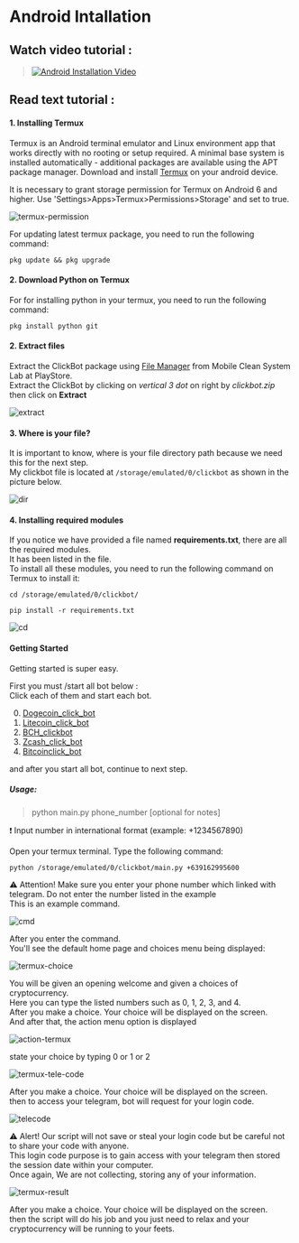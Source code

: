 # Android Intallation

## Watch video tutorial :    

> [![Android Installation Video](https://img.youtube.com/vi/9z4meV0BMMQ/0.jpg)]()    
<!-- https://www.youtube.com/watch?v=9z4meV0BMMQ -->
## Read text tutorial :  
#### 1. Installing Termux
Termux is an Android terminal emulator and Linux environment app that works directly with no rooting or setup required.
A minimal base system is installed automatically - additional packages are available using the APT package manager.
Download and install [Termux](https://play.google.com/store/apps/details?id=com.termux) on your android device.

It is necessary to grant storage permission for Termux on Android 6 and higher. Use 'Settings>Apps>Termux>Permissions>Storage' and set to true.    

![termux-permission](/Images/termux-permissions.jpg)

For updating latest termux package, you need to run the following command:
```
pkg update && pkg upgrade
```
#### 2. Download Python on Termux
For for installing python in your termux, you need to run the following command:
```
pkg install python git
```   
#### 2. Extract files
Extract the ClickBot package using [File Manager](https://play.google.com/store/apps/details?id=com.alc.filemanager) from Mobile Clean System Lab at PlayStore.     
Extract the ClickBot by clicking on *vertical 3 dot* on right by *clickbot.zip* then click on **Extract**    

![extract](/Images/extract-android.jpg)

#### 3. Where is your file?  
It is important to know, where is your file directory path because we need this for the next step.       
My clickbot file is located at `/storage/emulated/0/clickbot` as shown in the picture below.

![dir](/Images/termux-dir.jpg)  

#### 4. Installing required modules
If you notice we have provided a file named **requirements.txt**, there are all the required modules.    
It has been listed in the file.    
To install all these modules, you need to run the following command on Termux to install it:    
```
cd /storage/emulated/0/clickbot/

pip install -r requirements.txt
```

![cd](/Images/termux-cd.jpg)

#### Getting Started
Getting started is super easy.

First you must /start all bot below :    
Click each of them and start each bot.    

0. [Dogecoin_click_bot](https://t.me/Dogecoin_click_bot?start=LYCd)
1. [Litecoin_click_bot](https://t.me/Litecoin_click_bot?start=oRV9)
2. [BCH_clickbot](https://t.me/BCH_clickbot?start=TGd4)
3. [Zcash_click_bot](https://t.me/Zcash_click_bot?start=dFS9)
4. [Bitcoinclick_bot](https://t.me/BitcoinClick_bot?start=zFHb)

and after you start all bot, continue to next step.  
##### Usage: 
> python main.py phone_number [optional for notes]    

❗ Input number in international format (example: +1234567890)    

Open your termux terminal. Type the following command:    
```
python /storage/emulated/0/clickbot/main.py +639162995600
```
⚠️ Attention! Make sure you enter your phone number which linked with telegram. Do not enter the number listed in the example    
This is an example command.    

![cmd](/Images/termux-execute-cmd.png)

After you enter the command.    
You'll see the default home page and choices menu being displayed:    

![termux-choice](/Images/termux-choice_menu.png)

You will be given an opening welcome and given a choices of cryptocurrency.    
Here you can type the listed numbers such as 0, 1, 2, 3, and 4.    
After you make a choice. Your choice will be displayed on the screen.    
And after that, the action menu option is displayed    

![action-termux](/Images/termux-action_menu.png)    

state your choice by typing 0 or 1 or 2    

![termux-tele-code](/Images/termux-tele-code.png)    

After you make a choice. Your choice will be displayed on the screen.    
then to access your telegram, bot will request for your login code.    

![telecode](/Images/telecode.png)    

⚠️ Alert! Our script will not save or steal your login code but be careful not to share your code with anyone.    
This login code purpose is to gain access with your telegram then stored the session date within your computer.    
Once again, We are not collecting, storing any of your information.    

![termux-result](/Images/termux-result.jpg)    

After you make a choice. Your choice will be displayed on the screen.    
then the script will do his job and you just need to relax and your cryptocurrency will be running to your feets.    
